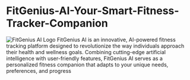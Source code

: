 # FitGenius-AI-Your-Smart-Fitness-Tracker-Companion
![FitGenius AI Logo](https://example.com/path-to-your-image.png)
FitGenius AI is an innovative, AI-powered fitness tracking platform designed to revolutionize the way individuals approach their health and wellness goals. Combining cutting-edge artificial intelligence with user-friendly features, FitGenius AI serves as a personalized fitness companion that adapts to your unique needs, preferences, and progress
